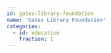 ```yaml
---
id: gates-library-foundation
name: 'Gates Library Foundation'
categories:
  - id: education
    fraction: 1
---
```

